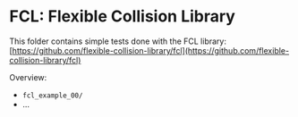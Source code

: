 # FCL: Flexible Collision Library

This folder contains simple tests done with the FCL library: [https://github.com/flexible-collision-library/fcl](https://github.com/flexible-collision-library/fcl)

Overview:

- `fcl_example_00/`
- ...
